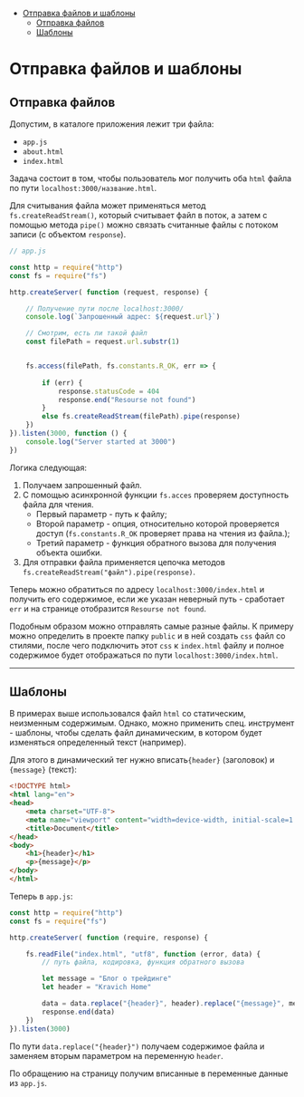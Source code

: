 - [Отправка файлов и шаблоны](#отправка-файлов-и-шаблоны)
  - [Отправка файлов](#отправка-файлов)
  - [Шаблоны](#шаблоны)

# Отправка файлов и шаблоны

## Отправка файлов

Допустим, в каталоге приложения лежит три файла:
* `app.js`
* `about.html`
* `index.html`

Задача состоит в том, чтобы пользователь мог получить оба `html` файла по пути `localhost:3000/название.html`.

Для считывания файла может применяться метод `fs.createReadStream()`, который считывает файл в поток, а затем с помощью метода `pipe()` можно связать считанные файлы с потоком записи (с объектом `response`).

```javascript
// app.js

const http = require("http")
const fs = require("fs")

http.createServer( function (request, response) {

    // Получение пути после localhost:3000/
    console.log(`Запрошенный адрес: ${request.url}`)

    // Смотрим, есть ли такой файл
    const filePath = request.url.substr(1)


    fs.access(filePath, fs.constants.R_OK, err => {
        
        if (err) {
            response.statusCode = 404
            response.end("Resourse not found")
        }
        else fs.createReadStream(filePath).pipe(response)
    })
}).listen(3000, function () {
    console.log("Server started at 3000")
})
```

Логика следующая: 
1. Получаем запрошенный файл.
2. С помощью асинхронной функции `fs.acces` проверяем доступность файла для чтения.
   * Первый параметр - путь к файлу;
   * Второй параметр - опция, относительно которой проверяется доступ (`fs.constants.R_OK` проверяет права на чтения из файла.);
   * Третий параметр - функция обратного вызова для получения объекта ошибки.
3. Для отправки файла применяется цепочка методов `fs.createReadStream("файл").pipe(response)`.


Теперь можно обратиться по адресу `localhost:3000/index.html` и получить его содержимое, если же указан неверный путь - сработает `err` и на странице отобразится `Resourse not found`.

Подобным образом можно отправлять самые разные файлы. К примеру можно определить в проекте папку `public` и в ней создать `css` файл со стилями, после чего подключить этот `css` к `index.html` файлу и полное содержимое будет отображаться по пути `localhost:3000/index.html`.
***

## Шаблоны

В примерах выше использовался файл `html` со статическим, неизменным содержимым. Однако, можно применить спец. инструмент - шаблоны, чтобы сделать файл динамическим, в котором будет изменяться определенный текст (например). 

Для этого в динамический тег нужно вписать`{header}` (заголовок) и `{message}` (текст):

```html
<!DOCTYPE html>
<html lang="en">
<head>
    <meta charset="UTF-8">
    <meta name="viewport" content="width=device-width, initial-scale=1.0">
    <title>Document</title>
</head>
<body>
    <h1>{header}</h1>
    <p>{message}</p>
</body>
</html>
```

Теперь в `app.js`:

```javascript
const http = require("http")
const fs = require("fs")

http.createServer( function (require, response) {

    fs.readFile("index.html", "utf8", function (error, data) {
        // путь файла, кодировка, функция обратного вызова

        let message = "Блог о трейдинге"
        let header = "Kravich Home"

        data = data.replace("{header}", header).replace("{message}", message)
        response.end(data)
    })
}).listen(3000)
```

По пути `data.replace("{header}")` получаем содержимое файла и заменяем вторым параметром на переменную `header`.

По обращению на страницу получим вписанные в переменные данные из `app.js`.